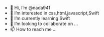 - 👋 Hi, I’m @nada941
- 👀 I’m interested in css,html,javascript,Swift
- 🌱 I’m currently learning Swift
- 💞️ I’m looking to collaborate on ...
- 📫 How to reach me ...

<!---
nada941/nada941 is a ✨ special ✨ repository because its `README.md` (this file) appears on your GitHub profile.
You can click the Preview link to take a look at your changes.
--->
